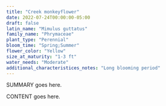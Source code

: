 ```yaml
---
title: "Creek monkeyflower"
date: 2022-07-24T00:00:00-05:00
draft: false
latin_name: "Mimulus guttatus"
family_name: "Phrymaceae"
plant_type: "Perennial"
bloom_time: "Spring;Summer"
flower_color: "Yellow"
size_at_maturity: "1-3 ft"
water_needs: "Moderate"
additional_characteristices_notes: "Long blooming period"
---
```


SUMMARY goes here.

<!--more-->

CONTENT goes here.